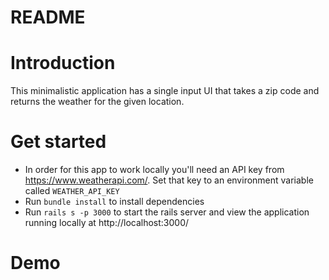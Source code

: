 # README

# Introduction
This minimalistic application has a single input UI that takes a zip code and returns the weather for the given location.

# Get started
- In order for this app to work locally you'll need an API key from https://www.weatherapi.com/. Set that key to an environment variable called `WEATHER_API_KEY`
- Run `bundle install` to install dependencies
- Run `rails s -p 3000` to start the rails server and view the application running locally at http://localhost:3000/

# Demo
